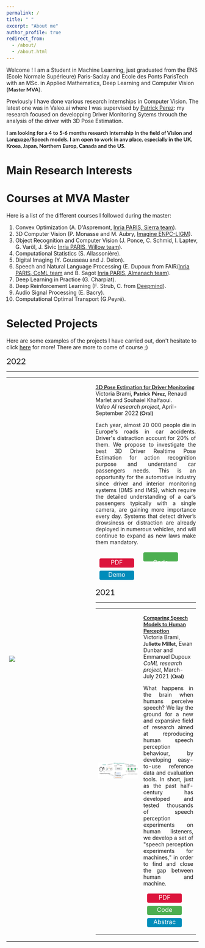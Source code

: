 ```yaml
---
permalink: /
title: " "
excerpt: "About me"
author_profile: true
redirect_from: 
  - /about/
  - /about.html
--- 
```


Welcome ! I am a Student in Machine Learning, just graduated from the ENS (Ecole Normale Supérieure) Paris-Saclay and Ecole des Ponts ParisTech with an MSc. in Applied Mathematics, Deep Learning and Computer Vision (**Master MVA**). 

Previously I have done various research internships in Computer Vision. The latest one was in Valeo.ai where I was supervised by [Patrick Perez](http://ptrckprz.github.io): my research focused on developping Driver Monitoring Sytems throuch the analysis of the driver with 3D Pose Estimation.

**I am looking for a 4 to 5-6 months research internship in the field of Vision and Language/Speech models. I am open to work in any place, especially in the UK, Kroea, Japan, Northern Europ, Canada and the US**.

Main Research Interests
======



Courses at MVA Master
======
Here is a list of the different courses I followed during the master:
1. Convex Optimization (A. D'Aspremont, [ Inria PARIS, Sierra team](https://www.di.ens.fr/sierra/)).
2. 3D Computer Vision (P. Monasse and M. Aubry, [Imagine ENPC-LIGM](https://imagine-lab.enpc.fr/)).
3. Object Recognition and Computer Vision (J. Ponce, C. Schmid, I. Laptev, G. Varöl, J. Sivic [Inria PARIS, Willow team](https://www.di.ens.fr/willow/)).
4. Computational Statistics (S. Allassonière).
5. Digital Imaging (Y. Gousseau and J. Delon).
6. Speech and Natural Language Processing (E. Dupoux from FAIR/[Inria PARIS, CoML team]() and B. Sagot [Inria PARIS, Almanach team](http://almanach.inria.fr/)).
7. Deep Learning in Practice (G. Charpiat).
8. Deep Reinforcement Learning (F. Strub, C. from [Deepmind]()).
9. Audio Signal Processing (E. Bacry).
10. Computational Optimal Transport (G.Peyré).



Selected Projects
======
Here are some examples of the projects I have carried out, don't hesitate to click [here](http://victoria-brami.github.io/hobbies/) for more!
There are more to come of course ;)


<head>
<style>
.buttons {
  background-color: #04AA6D;
  border: none;
  color: white;
  padding: 20px;
  width: 5em;
  height: 3.5em
  text-align: center;
  text-decoration: none;
  display: inline-block;
  font-size: 16px;
  margin: 6px 2px;
  color: white;
}
.buttons {
  background-color: #04AA6D;
  border: none;
  color: white;
  width: 3.7em;
  padding: 0 1em;
  height: 1.5em;
  text-align: center;
  text-decoration: none;
  display: inline-block;
  font-size: 16px;
  cursor: pointer;
  margin: 4px 10px;
  color: white;
}
.buttonsRed1 {cursor: pointer; border-radius: 4px; background-color: #DC143C;}
.buttonsGreen1 {border-radius: 4px; background-color: #4CAF50;}
.buttonsBlue1 {border-radius: 4px; background-color: #008CBA;}
table, th, td {
  border: 0px solid black;
  border-collapse: collapse;
}
date_title {
    font-family: 'Lato', Verdana, Helvetica, sans-serif;
    font-size: 22px
}
strong {
    font-family: 'Lato', Verdana, Helvetica, sans-serif;
    font-size: 14px;
    }
heading {
    font-family: 'Lato', Verdana, Helvetica, sans-serif;
    font-size: 22px;
}
papertitle {
    font-family: 'Lato', Verdana, Helvetica, sans-serif;
    font-ize: 18px;
    font-weight: 700
}
name {
    font-family: 'Lato', Verdana, Helvetica, sans-serif;
    font-size: 32px;
    }
.one
    {
    width: 160px;
    height: 160px;
    position: relative;
    }
.two
    {
    width: 160px;
    height: 160px;
    position: absolute;
    transition: opacity .2s ease-in-out;
    -moz-transition: opacity .2s ease-in-out;
    -webkit-transition: opacity .2s ease-in-out;
    }
.fade {
     transition: opacity .2s ease-in-out;
     -moz-transition: opacity .2s ease-in-out;
     -webkit-transition: opacity .2s ease-in-out;
    }
span.highlight {
        background-color: #ffffd0;
    }
</style>
</head>
<body>
<date_title>2022</date_title>
  <hr style="width:100%;text-align:left;margin-left:0">
  <table width="100%" align="justify" border="0" cellspacing="0" cellpadding="20">
  <tr onmouseout="ffcc_stop()" onmouseover="ffcc_start()" >
    <td width="45%">
      <img src="../images/vp11_3_test_visual_single.gif" />
    </td>
    <td valign="top" width="55%">
    <p><a href="https://victoria-brami.github.io">
      <papertitle>3D Pose Estimation for Driver Monitoring</papertitle></a><br>
      Victoria Brami,  <strong>Patrick Pérez</strong>, Renaud Marlet and Souhaiel Khalfaoui.<br>
      <em>Valeo AI research project</em>, April-September 2022 <strong>(Oral)</strong> <br>
      <p></p>
      <p align=justify> 
      </p>
      <p align=justify>Each year, almost 20 000 people die in Europe's roads in car accidents. Driver's distraction account for 20% of them. We propose to investigate the best 3D Driver Realtime Pose Estimation for action recognition purpose and understand car passengers needs. This is an opportunity for the automotive industry since driver and interior monitoring systems
      (DMS and IMS), which require the detailed understanding of a car’s passengers typically with a single camera, are gaining more importance every day. Systems that detect driver’s drowsiness or distraction are already deployed in numerous vehicles, and will continue to expand as new
      laws make them mandatory.</p>

<div class="buttons buttonsRed1">
<buttons id="toPdfButton" class="float-left submit-button" >PDF</buttons>
</div>
<script type="text/javascript">
    document.getElementById("toPdfButton").onclick = function () {
        location.href = "https://victoria-brami.github.io";
    };
    </script>
<div class="buttons buttonsGreen1">

<buttons id="toCodeButton" class="float-left submit-button" >Code</buttons>
</div>
<script type="text/javascript">
    document.getElementById("toCodeButton").onclick = function () {
        location.href = "https://github.com/victoria-brami/pose_estimation_benchmark.git";
    };
    </script>
<div class="buttons buttonsBlue1">
<buttons id="toDemoButton" class="float-left submit-button" title="Each year, almost 20 000 people die in Europe's roads in car accidents. Driver's distraction account for 20% of them. We propose to investigate the best 3D Driver Realtime Pose Estimation for action recognition purpose and understand car passengers needs. This is an opportunity for the automotive industry since driver and interior monitoring systems
      (DMS and IMS), which require the detailed understanding of a car’s passengers typically with a single camera, are gaining more importance every day. Systems that detect driver’s drowsiness or distraction are already deployed in numerous vehicles, and will continue to expand as new
      laws make them mandatory.">Demo</buttons>
</div>
<p></p>
<p></p>
<date_title>2021</date_title>
  <hr style="width:100%;text-align:left;margin-left:0">
  <table width="100%" align="justify" border="0" cellspacing="0" cellpadding="20">
  <tr onmouseout="ffcc_stop()" onmouseover="ffcc_start()" >
    <td width="45%">
      <img src="../images/speech_evaluation_pipeline.JPG" />
    </td>
    <td valign="top" width="55%">
      <p><a href="https://victoria-brami.github.io">
      <papertitle>Comparing Speech Models to Human Perception</papertitle></a><br>
      Victoria Brami,  <strong>Juliette Millet</strong>, Ewan Dunbar and Emmanuel Dupoux<br>
      <em>CoML research project</em>, March-July 2021 <strong>(Oral)</strong> <br>
      <p></p>
      <p align=justify> 
      </p>
      <p align=justify>What happens in the brain when humans perceive speech? We lay the ground for a new and expansive field of research aimed at reproducing human speech perception behaviour, by developing easy-to-use reference data and evaluation tools. In short, just as the past half-century has developed and tested thousands of speech perception experiments on human listeners, we develop a set of "speech perception experiments for machines," in order to find and close the gap between human and machine.</p>
      <div class="buttons buttonsRed1">
<buttons id="toPdfButton" class="float-left submit-button" >PDF</buttons>
</div>
<script type="text/javascript">
    document.getElementById("toPdfButton").onclick = function () {
        location.href = "https://victoria-brami.github.io";
    };
    </script>
<div class="buttons buttonsGreen1">
<buttons id="toCodeButton" class="float-left submit-button" >Code</buttons>
</div>
<script type="text/javascript">
    document.getElementById("toCodeButton").onclick = function () {
        location.href = "https://github.com/victoria-brami/pose_estimation_benchmark.git";
    };
    </script>
<div class="buttons buttonsBlue1">
<buttons id="toDemoButton" class="float-left submit-button" title="What happens in the brain when humans perceive speech? We lay the ground for a new and expansive field of research aimed at reproducing human speech perception behaviour, by developing easy-to-use reference data and evaluation tools. In short, just as the past half-century has developed and tested thousands of speech perception experiments on human listeners, we develop a set of 'speech perception experiments for machines,' in order to find and close the gap between human and machine.">Abstract</buttons>
</div>


